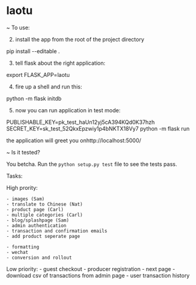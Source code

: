 # laotu

~ To use:

2. install the app from the root of the project directory

pip install --editable .

3. tell flask about the right application:

export FLASK_APP=laotu

4. fire up a shell and run this:

python -m flask initdb

5. now you can run application in test mode:

PUBLISHABLE_KEY=pk_test_haUn12yj5cA394KQd0K37hzh SECRET_KEY=sk_test_52QkxEpzwiy1p4bNKTX18Vy7 python -m flask run

the application will greet you onhttp://localhost:5000/

~ Is it tested?

You betcha.  Run the `python setup.py test` file to
see the tests pass.



Tasks:


High prority:

    - images (Sam)
    - translate to Chinese (Nat)
    - product page (Carl)
    - multiple categories (Carl)
    - blog/splashpage (Sam)
    - admin authentication 
    - transaction and confirmation emails
    - add product seperate page 
    
    - formatting
    - wechat
    - conversion and rollout


Low priority:
    - guest checkout
    - producer registration
    - next page 
    - download csv of transactions from admin page 
    - user transaction history 



